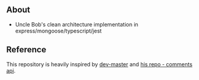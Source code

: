 ## About

- Uncle Bob's clean architecture implementation in express/mongoose/typescript/jest

## Reference

This repository is heavily inspired by [dev-master](https://github.com/dev-mastery) and [his repo - comments api](https://github.com/dev-mastery/comments-api).